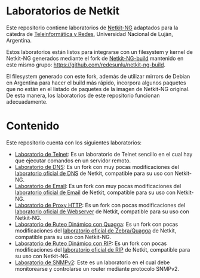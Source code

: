 # Laboratorios de Netkit
Este repositorio contiene laboratorios de [Netkit-NG](https://netkit-ng.github.io/) adaptados para la cátedra de [Teleinformática y Redes](http://www.labredes.unlu.edu.ar/tyr), Universidad Nacional de Luján, Argentina.

Estos laboratorios están listos para integrarse con un filesystem y kernel de Netkit-NG generados mediante el fork de [Netkit-NG-build](https://github.com/netkit-ng/netkit-ng-build) mantenido en este mismo grupo: https://github.com/redesunlu/netkit-ng-build.

El filesystem generado con este fork, además de utilizar mirrors de Debian en Argentina para hacer el build más rápido, incorpora algunos paquetes que no están en el listado de paquetes de la imagen de Netkit-NG original. De esta manera, los laboratorios de este repositorio funcionan adecuadamente.

# Contenido

Este repositorio cuenta con los siguientes laboratorios:

 * [Laboratorio de Telnet](https://github.com/redesunlu/netkit-labs/blob/master/tarballs/netkit-lab_telnet-TYR.tar.gz?raw=true): Es un laboratorio de Telnet sencillo en el cual hay que ejecutar comandos en un servidor remoto.
 * [Laboratorio de DNS](https://github.com/redesunlu/netkit-labs/blob/master/tarballs/netkit-lab_dns-TYR.tar.gz?raw=true): Es un fork con muy pocas modificaciones del [laboratorio oficial de DNS](http://wiki.netkit.org/netkit-labs/netkit-labs_application-level/netkit-lab_dns/netkit-lab_dns.tar.gz) de Netkit, compatible para su uso con Netkit-NG.
 * [Laboratorio de Email](https://github.com/redesunlu/netkit-labs/blob/master/tarballs/netkit-lab_email.tar.gz?raw=true): Es un fork con muy pocas modificaciones del [laboratorio oficial de Email](http://wiki.netkit.org/netkit-labs/netkit-labs_application-level/netkit-lab_email/netkit-lab_email.tar.gz) de Netkit, compatible para su uso con Netkit-NG.
 * [Laboratorio de Proxy HTTP](https://github.com/redesunlu/netkit-labs/blob/master/tarballs/netkit-lab_proxy-TYR.tar.gz?raw=true): Es un fork con pocas modificaciones del [laboratorio oficial de Webserver](http://wiki.netkit.org/netkit-labs/netkit-labs_application-level/netkit-lab_webserver/netkit-lab_webserver.tar.gz) de Netkit, compatible para su uso con Netkit-NG.
 * [Laboratorio de Ruteo Dinámico con Quagga](https://github.com/redesunlu/netkit-labs/blob/master/tarballs/netkit-lab_quagga-TYR.tar.gz?raw=true): Es un fork con pocas modificaciones del [laboratorio oficial de Zebra/Quagga](http://wiki.netkit.org/netkit-labs/netkit-labs_basic-topics/netkit-lab_quagga/netkit-lab_quagga.tar.gz) de Netkit, compatible para su uso con Netkit-NG.
 * [Laboratorio de Ruteo Dinámico con RIP](https://github.com/redesunlu/netkit-labs/blob/master/tarballs/netkit-lab_rip-TYR.tar.gz?raw=true): Es un fork con pocas modificaciones del [laboratorio oficial de RIP](http://wiki.netkit.org/netkit-labs/netkit-labs_basic-topics/netkit-lab_rip/netkit-lab_rip.tar.gz) de Netkit, compatible para su uso con Netkit-NG.
 * [Laboratorio de SNMPv2](https://github.com/redesunlu/netkit-labs/blob/master/tarballs/netkit-lab_snmpv2-TYR.tar.gz?raw=true): Este es un laboratorio en el cual debe monitorearse y controlarse un router mediante protocolo SNMPv2.
